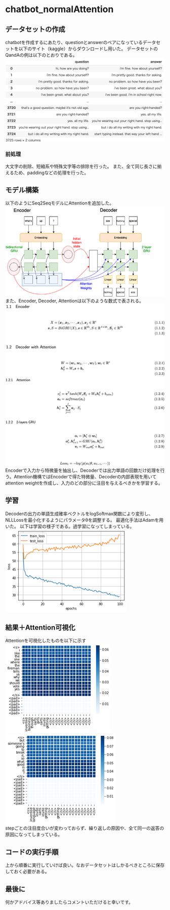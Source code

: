 # chatbot_normalAttention

## データセットの作成
chatbotを作成するにあたり、questionとanswerのペアになっているデータセットを以下のサイト（kaggle）からダウンロードし用いた。
データセットのQandAの例は以下のとおりである。<br>
![model](https://github.com/Jumpei-Fujita/chatbot_normalAttention/blob/main/example.png)
### 前処理
大文字の削除、短縮系や特殊文字等の排除を行った。
また、全て同じ長さに揃えるため、paddingなどの処理を行った。
## モデル構築
以下のようにSeq2SeqモデルにAttentionを追加した。<br>
![model](https://github.com/Jumpei-Fujita/chatbot_normalAttention/blob/main/chatbotNormalAttn.png)<br>
また、Encoder, Decoder, Attentionは以下のような数式で表される。<br>
![calc1](https://github.com/Jumpei-Fujita/chatbot_normalAttention/blob/main/calc1.png)<br>
![calc2](https://github.com/Jumpei-Fujita/chatbot_normalAttention/blob/main/calc2.png)<br>
Encoderで入力から特微量を抽出し、Decoderでは出力単語の回数だけ処理を行う。Attention機構ではEncoderで得た特微量、Decoderの内部表現を用いてattention weightを作成し、入力のどの部分に注目を与えるべきかを学習する。

## 学習
Decoderの出力の単語生成確率ベクトルをlogSoftmax関数により変形し、NLLLossを最小化するようにパラメータθを調整する。
最適化手法はAdamを用いた。
以下は学習の様子である。過学習になってしまっている。<br>
![model](https://github.com/Jumpei-Fujita/chatbot_normalAttention/blob/main/normalDialogLoss.png)

## 結果＋Attention可視化
Attentionを可視化したものを以下に示す<br>
![attention](https://github.com/Jumpei-Fujita/chatbot_normalAttention/blob/main/normalDialogAttn3500.png)<br>
![attention](https://github.com/Jumpei-Fujita/chatbot_normalAttention/blob/main/normalDialogAttn2777.png)<br>
stepごとの注目度合いが変わっておらず、繰り返しの原因や、全て同一の返答の原因になってしまっている。


## コードの実行手順
上から順番に実行していけば良い。なおデータセットはしかるべきところに保存しておく必要がある。

## 最後に
何かアドバイス等ありましたらコメントいただけると幸いです。


